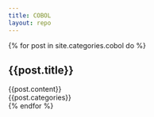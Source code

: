 ```yaml
---
title: COBOL
layout: repo
---
```


{% for post in site.categories.cobol do %}
    <div class="box">
        <h2>{{post.title}}</h2>
        <div class="block">
            {{post.content}}
        </div>
        {{post.categories}}
    </div>
{% endfor %}
